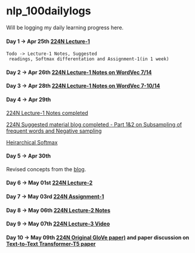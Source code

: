 # nlp_100dailylogs
Will be logging my daily learning progress here.

#### Day 1 -> Apr 25th [224N Lecture-1](https://www.youtube.com/watch?v=8rXD5-xhemo&list=PLoROMvodv4rOhcuXMZkNm7j3fVwBBY42z&index=2&t=0s)

    Todo -> Lecture-1 Notes, Suggested
     readings, Softmax differentation and Assignment-1(in 1 week) 

#### Day 2 -> Apr 26th [224N Lecture-1 Notes on WordVec 7/14](http://web.stanford.edu/class/cs224n/)

#### Day 3 -> Apr 28th [224N Lecture-1 Notes on WordVec 7-10/14](http://web.stanford.edu/class/cs224n/)

#### Day 4 -> Apr 29th 
[224N Lecture-1 Notes completed](http://web.stanford.edu/class/cs224n/)

[224N Suggested material blog completed - Part 1&2 on Subsampling of frequent words and Negative sampling](http://mccormickml.com/2017/01/11/word2vec-tutorial-part-2-negative-sampling/)

[Heirarchical Softmax](https://www.youtube.com/watch?v=ioe1eeEWU0I)

#### Day 5 -> Apr 30th 

Revised concepts from the [blog](http://mccormickml.com/2017/01/11/word2vec-tutorial-part-2-negative-sampling/).

#### Day 6 -> May 01st [224N Lecture-2](https://www.youtube.com/watch?v=kEMJRjEdNzM&list=PLoROMvodv4rOhcuXMZkNm7j3fVwBBY42z&index=2)

#### Day 7 -> May 03rd [224N Assignment-1](http://web.stanford.edu/class/cs224n/)

#### Day 8 -> May 06th [224N Lecture-2 Notes](http://web.stanford.edu/class/cs224n/)

#### Day 9 -> May 07th [224N Lecture-3 Video](https://www.youtube.com/watch?v=8CWyBNX6eDo&list=PLoROMvodv4rOhcuXMZkNm7j3fVwBBY42z&index=3)

#### Day 10 -> May 09th [224N Original GloVe paper)](http://nlp.stanford.edu/pubs/glove.pdf) and paper discussion on [Text-to-Text Transformer-T5 paper](https://arxiv.org/abs/1910.10683)
